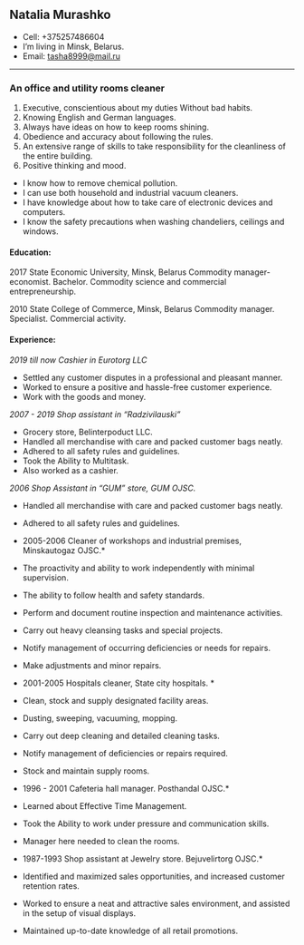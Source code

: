 ## Natalia Murashko

* Cell: +375257486604
* I’m living in Minsk, Belarus.
* Email: tasha8999@mail.ru
____________________________________________________________
### An office and utility rooms cleaner
1. Executive, conscientious about my duties Without bad habits.
2. Knowing English and German languages.
3. Always have ideas on how to keep rooms shining.
4. Obedience and accuracy about following the rules.
5. An extensive range of skills to take responsibility for the cleanliness of the entire building.
6. Positive thinking and mood.

* I know how to remove chemical pollution.
* I can use both household and industrial vacuum cleaners.
* I have knowledge about how to take care of electronic devices and computers.
* I know the safety precautions when washing chandeliers, ceilings and windows.

#### Education:

2017 State Economic University, Minsk, Belarus
Сommodity manager-economist. Bachelor. Сommodity science and commercial entrepreneurship.

2010 State College of Commerce, Minsk, Belarus
Сommodity manager. Specialist. Сommercial activity.


#### Experience:

*2019 till now Cashier in Eurotorg LLC*

* Settled any customer disputes in a professional and pleasant manner.
* Worked to ensure a positive and hassle-free customer experience.
* Work with the goods and money.

*2007 - 2019 Shop assistant in “Radzivilauski”*

* Grocery store, Belinterpoduct LLC.
* Handled all merchandise with care and packed customer bags neatly.
* Adhered to all safety rules and guidelines.
* Took the Ability to Multitask.
* Also worked as a cashier.

*2006 Shop Assistant in “GUM” store, GUM OJSC.*

* Handled all merchandise with care and packed customer bags neatly.
* Adhered to all safety rules and guidelines.

* 2005-2006 Cleaner of workshops and industrial premises, Minskautogaz OJSC.*

* The proactivity and ability to work independently with minimal supervision.
* The ability to follow health and safety standards.
* Perform and document routine inspection and maintenance activities.
* Carry out heavy cleansing tasks and special projects.
* Notify management of occurring deficiencies or needs for repairs.
* Make adjustments and minor repairs.

* 2001-2005 Hospitals cleaner, State city hospitals. *

* Clean, stock and supply designated facility areas.
* Dusting, sweeping, vacuuming, mopping.
* Carry out deep cleaning and detailed cleaning tasks.
* Notify management of deficiencies or repairs required.
* Stock and maintain supply rooms.

* 1996 - 2001 Cafeteria hall manager. Posthandal OJSC.*

* Learned about Effective Time Management.
* Took the Ability to work under pressure and communication skills.
* Manager here needed to clean the rooms.

* 1987-1993 Shop assistant at Jewelry store. Bejuvelirtorg OJSC.* 

* Identified and maximized sales opportunities, and increased customer retention rates.
* Worked to ensure a neat and attractive sales environment, and assisted in the setup of visual displays.
* Maintained up-to-date knowledge of all retail promotions.
